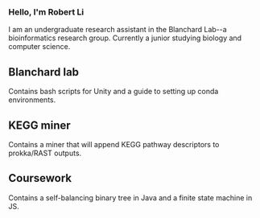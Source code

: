 ### Hello, I'm Robert Li

I am an undergraduate research assistant in the Blanchard Lab--a bioinformatics research group. Currently a junior studying biology and computer science. 

## Blanchard lab 
Contains bash scripts for Unity and a guide to setting up conda environments. 

## KEGG miner  
Contains a miner that will append KEGG pathway descriptors to prokka/RAST outputs.

## Coursework
Contains a self-balancing binary tree in Java and a finite state machine in JS.

<!--
**robcli/robcli** is a ✨ _special_ ✨ repository because its `README.md` (this file) appears on your GitHub profile.

Here are some ideas to get you started:

- 🔭 I’m currently working on ...
- 🌱 I’m currently learning ...
- 👯 I’m looking to collaborate on ...
- 🤔 I’m looking for help with ...
- 💬 Ask me about ...
- 📫 How to reach me: ...
- 😄 Pronouns: ...
- ⚡ Fun fact: ...
-->
